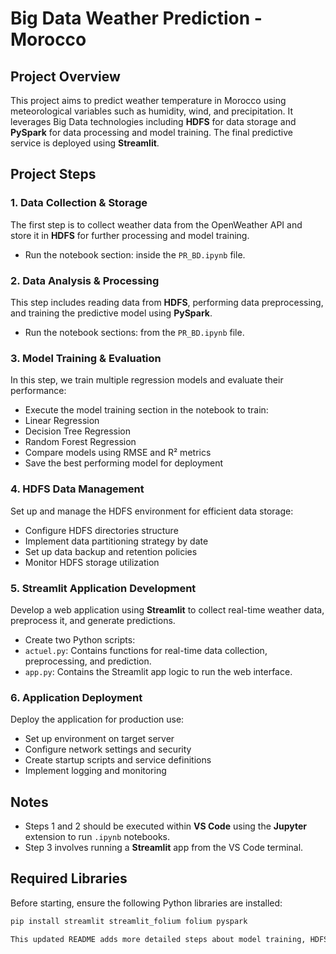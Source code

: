 # Big Data Weather Prediction - Morocco

## Project Overview
This project aims to predict weather temperature in Morocco using meteorological variables such as humidity, wind, and precipitation. It leverages Big Data technologies including **HDFS** for data storage and **PySpark** for data processing and model training. The final predictive service is deployed using **Streamlit**.

## Project Steps

### 1. Data Collection & Storage
The first step is to collect weather data from the OpenWeather API and store it in **HDFS** for further processing and model training.
* Run the notebook section:
inside the `PR_BD.ipynb` file.

### 2. Data Analysis & Processing
This step includes reading data from **HDFS**, performing data preprocessing, and training the predictive model using **PySpark**.
* Run the notebook sections:
from the `PR_BD.ipynb` file.

### 3. Model Training & Evaluation
In this step, we train multiple regression models and evaluate their performance:
* Execute the model training section in the notebook to train:
* Linear Regression
* Decision Tree Regression
* Random Forest Regression
* Compare models using RMSE and R² metrics
* Save the best performing model for deployment

### 4. HDFS Data Management
Set up and manage the HDFS environment for efficient data storage:
* Configure HDFS directories structure
* Implement data partitioning strategy by date
* Set up data backup and retention policies
* Monitor HDFS storage utilization

### 5. Streamlit Application Development
Develop a web application using **Streamlit** to collect real-time weather data, preprocess it, and generate predictions.
* Create two Python scripts:
* `actuel.py`: Contains functions for real-time data collection, preprocessing, and prediction.
* `app.py`: Contains the Streamlit app logic to run the web interface.

### 6. Application Deployment
Deploy the application for production use:
* Set up environment on target server
* Configure network settings and security
* Create startup scripts and service definitions
* Implement logging and monitoring

## Notes
* Steps 1 and 2 should be executed within **VS Code** using the **Jupyter** extension to run `.ipynb` notebooks.
* Step 3 involves running a **Streamlit** app from the VS Code terminal.

## Required Libraries
Before starting, ensure the following Python libraries are installed:
```bash
pip install streamlit streamlit_folium folium pyspark

This updated README adds more detailed steps about model training, HDFS management, application deployment, and troubleshooting, making it more comprehensive and professional.
